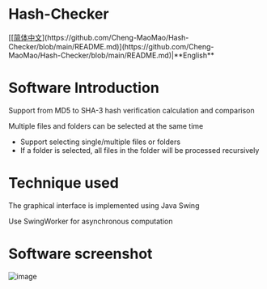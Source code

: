 # Hash-Checker

[[[简体中文]([https://github.com/Cheng-MaoMao/Sennpai/blob/main/README.md](https://github.com/Cheng-MaoMao/Hash-Checker/blob/main/README.md))](https://github.com/Cheng-MaoMao/Hash-Checker/blob/main/README.md)](https://github.com/Cheng-MaoMao/Hash-Checker/blob/main/README.md)|**English**

# Software Introduction

Support from MD5 to SHA-3 hash verification calculation and comparison

Multiple files and folders can be selected at the same time

* Support selecting single/multiple files or folders
* If a folder is selected, all files in the folder will be processed recursively

# Technique used

The graphical interface is implemented using Java Swing

Use SwingWorker for asynchronous computation

# Software screenshot
![image](https://github.com/user-attachments/assets/273828c1-0c3c-4157-b7dd-ae5157633620)
